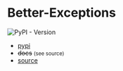 # Better-Exceptions

![PyPI - Version](https://img.shields.io/pypi/v/better-exceptions)

- [pypi](https://pypi.org/project/better-exceptions/)
- ~~docs~~ <small>(see source)</small>
- [source](https://github.com/Qix-/better-exceptions)
